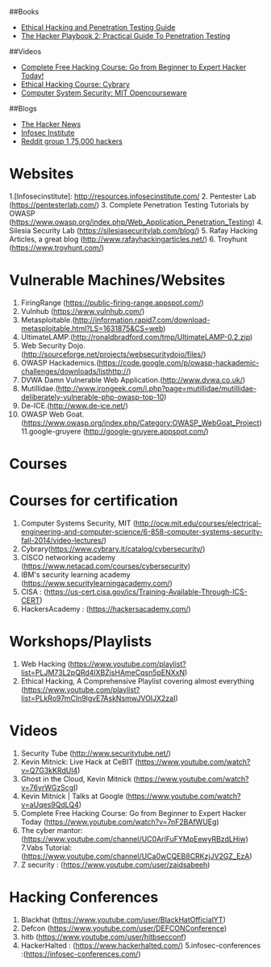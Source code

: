 ##Books
* [Ethical Hacking and Penetration Testing Guide][1]
* [The Hacker Playbook 2: Practical Guide To Penetration Testing][2]

##Videos
* [Complete Free Hacking Course: Go from Beginner to Expert Hacker Today!][3]
* [Ethical Hacking Course: Cybrary][4]
* [Computer System Security: MIT Opencourseware][5]

##Blogs
* [The Hacker News][6]
* [Infosec Institute][7]
* [Reddit group 1,75,000 hackers][8]


[1]: https://www.amazon.com/Ethical-Hacking-Penetration-Testing-Guide/dp/1482231611/
[2]: https://www.amazon.com/Hacker-Playbook-Practical-Penetration-Testing/dp/1512214566/
[3]: https://www.youtube.com/watch?v=7nF2BAfWUEg
[4]: https://www.cybrary.it/course/ethical-hacking/
[5]: https://ocw.mit.edu/courses/electrical-engineering-and-computer-science/6-858-computer-systems-security-fall-2014/index.htm
[6]: http://thehackernews.com/
[7]: http://resources.infosecinstitute.com/
[8]: https://www.reddit.com/r/netsec/




# Websites
1.[Infosecinstitute]: http://resources.infosecinstitute.com/
2. Pentester Lab (https://pentesterlab.com/)
3. Complete Penetration Testing Tutorials by OWASP (https://www.owasp.org/index.php/Web_Application_Penetration_Testing)
4. Silesia Security Lab (https://silesiasecuritylab.com/blog/)
5. Rafay Hacking Articles, a great blog (http://www.rafayhackingarticles.net/)
6. Troyhunt (https://www.troyhunt.com/)

# Vulnerable Machines/Websites
1. FiringRange (https://public-firing-range.appspot.com/)
2. Vulnhub (https://www.vulnhub.com/)
3. Metasploitable.(http://information.rapid7.com/download-metasploitable.html?LS=1631875&CS=web)
4. UltimateLAMP.(http://ronaldbradford.com/tmp/UltimateLAMP-0.2.zip)
5. Web Security Dojo.(http://sourceforge.net/projects/websecuritydojo/files/)
6. OWASP Hackademics.(https://code.google.com/p/owasp-hackademic-challenges/downloads/listhttp://)
7. DVWA Damn Vulnerable Web Application.(http://www.dvwa.co.uk/)
8. Mutillidae.(http://www.irongeek.com/i.php?page=mutillidae/mutillidae-deliberately-vulnerable-php-owasp-top-10)
9. De-ICE.(http://www.de-ice.net/)
10. OWASP Web Goat.(https://www.owasp.org/index.php/Category:OWASP_WebGoat_Project)
11.google-gruyere (http://google-gruyere.appspot.com/)

# Courses
# Courses for certification 
1. Computer Systems Security, MIT (http://ocw.mit.edu/courses/electrical-engineering-and-computer-science/6-858-computer-systems-security-fall-2014/video-lectures/)
2. Cybrary(https://www.cybrary.it/catalog/cybersecurity/)
3. CISCO networking academy (https://www.netacad.com/courses/cybersecurity)
4. IBM's security learning academy (https://www.securitylearningacademy.com/)
5. CISA : (https://us-cert.cisa.gov/ics/Training-Available-Through-ICS-CERT)
6. HackersAcademy : (https://hackersacademy.com/)

# Workshops/Playlists
1. Web Hacking (https://www.youtube.com/playlist?list=PLJM73L2pQRd4lXBZjsHAmeCqsn5pENXxN)
2. Ethical Hacking, A Comprehensive Playlist covering almost everything (https://www.youtube.com/playlist?list=PLkRo97mCIn9lgvE7AskNsmwJVOlJX2zaI)


# Videos
1. Security Tube (http://www.securitytube.net/)
2. Kevin Mitnick: Live Hack at CeBIT (https://www.youtube.com/watch?v=Q7G3kKRdUl4)
3. Ghost in the Cloud, Kevin Mitnick (https://www.youtube.com/watch?v=76yrWGzScgI)
4. Kevin Mitnick | Talks at Google (https://www.youtube.com/watch?v=aUqes9QdLQ4)
5. Complete Free Hacking Course: Go from Beginner to Expert Hacker Today (https://www.youtube.com/watch?v=7nF2BAfWUEg)
6. The cyber mantor: (https://www.youtube.com/channel/UC0ArlFuFYMpEewyRBzdLHiw)
7.Vabs Tutorial: (https://www.youtube.com/channel/UCa0wCQEB8CRKzjJV2GZ_EzA)
8. Z security : (https://www.youtube.com/user/zaidsabeeh)

# Hacking Conferences
1. Blackhat (https://www.youtube.com/user/BlackHatOfficialYT)
2. Defcon (https://www.youtube.com/user/DEFCONConference)
3. hitb (https://www.youtube.com/user/hitbsecconf)
4. HackerHalted : (https://www.hackerhalted.com/)
5.infosec-conferences :(https://infosec-conferences.com/)
